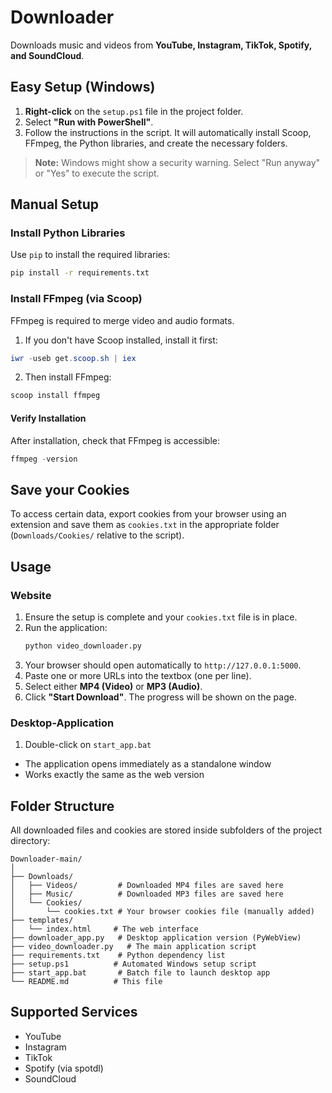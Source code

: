 # Downloader

Downloads music and videos from **YouTube, Instagram, TikTok, Spotify, and SoundCloud**.

## Easy Setup (Windows)

1.  **Right-click** on the `setup.ps1` file in the project folder.
2.  Select **"Run with PowerShell"**.
3.  Follow the instructions in the script. It will automatically install Scoop, FFmpeg, the Python libraries, and create the necessary folders.

> **Note:** Windows might show a security warning. Select "Run anyway" or "Yes" to execute the script.

## Manual Setup

### Install Python Libraries
Use `pip` to install the required libraries:

```bash
pip install -r requirements.txt
```

### Install FFmpeg (via Scoop)
FFmpeg is required to merge video and audio formats.

1. If you don't have Scoop installed, install it first:

```powershell
iwr -useb get.scoop.sh | iex
```

2. Then install FFmpeg:

```powershell
scoop install ffmpeg
```

#### Verify Installation
After installation, check that FFmpeg is accessible:

```powershell
ffmpeg -version
```

## Save your Cookies
To access certain data, export cookies from your browser using an extension and save them as `cookies.txt` in the appropriate folder (`Downloads/Cookies/` relative to the script).

## Usage 

### Website

1.  Ensure the setup is complete and your `cookies.txt` file is in place.
2.  Run the application:
    ```bash
    python video_downloader.py
    ```
3.  Your browser should open automatically to `http://127.0.0.1:5000`.
4.  Paste one or more URLs into the textbox (one per line).
5.  Select either **MP4 (Video)** or **MP3 (Audio)**.
6.  Click **"Start Download"**. The progress will be shown on the page.

### Desktop-Application

1. Double-click on `start_app.bat`
- The application opens immediately as a standalone window
- Works exactly the same as the web version



## Folder Structure
All downloaded files and cookies are stored inside subfolders of the project directory:

```
Downloader-main/
│
├── Downloads/
│   ├── Videos/         # Downloaded MP4 files are saved here
│   ├── Music/          # Downloaded MP3 files are saved here
│   └── Cookies/
│       └── cookies.txt # Your browser cookies file (manually added)
├── templates/
│   └── index.html     # The web interface
├── downloader_app.py   # Desktop application version (PyWebView)
├── video_downloader.py   # The main application script
├── requirements.txt    # Python dependency list
├── setup.ps1          # Automated Windows setup script
├── start_app.bat       # Batch file to launch desktop app
└── README.md          # This file
```
## Supported Services

-   YouTube
-   Instagram
-   TikTok
-   Spotify (via spotdl)
-   SoundCloud

